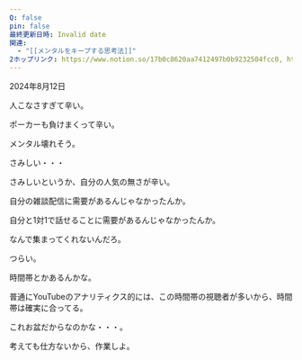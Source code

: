 ```yaml
---
Q: false
pin: false
最終更新日時: Invalid date
関連:
  - "[[メンタルをキープする思考法]]"
2ホップリンク: https://www.notion.so/17b0c8620aa7412497b0b9232504fcc0, https://www.notion.so/69a6e9fa5199486884fb955ad238c7e4
---
```

  

  

2024年8月12日

人こなさすぎて辛い。

ポーカーも負けまくって辛い。

メンタル壊れそう。

さみしい・・・

さみしいというか、自分の人気の無さが辛い。

自分の雑談配信に需要があるんじゃなかったんか。

自分と1対1で話せることに需要があるんじゃなかったんか。

なんで集まってくれないんだろ。

つらい。

時間帯とかあるんかな。

普通にYouTubeのアナリティクス的には、この時間帯の視聴者が多いから、時間帯は確実に合ってる。

これお盆だからなのかな・・・。

  

考えても仕方ないから、作業しよ。